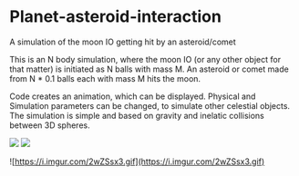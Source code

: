 # Planet-asteroid-interaction
A simulation of the moon IO getting hit by an asteroid/comet

This is an N body simulation, where the moon IO (or any other object for that matter) is initiated as N balls with mass M.
An asteroid or comet made from N * 0.1 balls each with mass M hits the moon. 

Code creates an animation, which can be displayed. Physical and Simulation parameters can be changed, to simulate other celestial objects.
The simulation is simple and based on gravity and inelatic collisions between 3D spheres.

![](https://i.imgur.com/2wZSsx3.gif)
<img src="https://i.imgur.com/2wZSsx3.gif"/>

![https://i.imgur.com/2wZSsx3.gif](https://i.imgur.com/2wZSsx3.gif)
